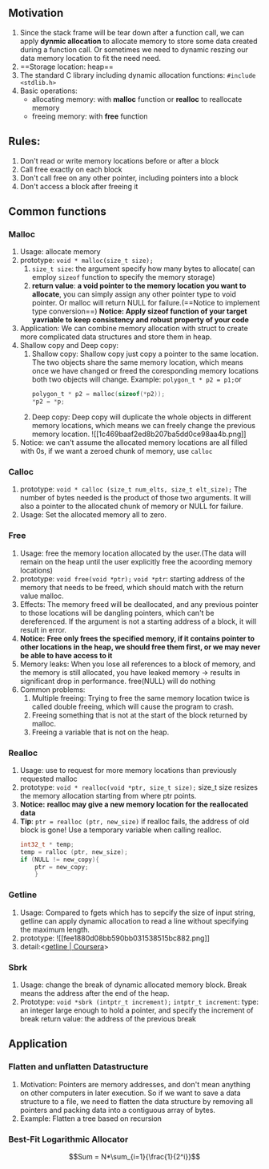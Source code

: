 ## Motivation

1. Since the stack frame will be tear down after a function call, we can apply **dynmic allocation** to allocate memory to store some data created during a function call. Or sometimes we need to dynamic reszing our data memory location to fit the need need.
2. ==Storage location: heap==
3. The standard C library including dynamic allocation functions:
   `#include <stdlib.h>`
4. Basic operations:
   - allocating memory: with **malloc** function or **realloc** to reallocate memory
   - freeing memory: with **free** function
## Rules:
1. Don't read or write memory locations before or after a block
2. Call free exactly on each block
3. Don't call free on any other pointer, including pointers into a block
4. Don't access a block after freeing it
## Common functions
### Malloc
1. Usage: allocate memory
2. prototype:
   `void * malloc(size_t size);`
   1. `size_t size`: the argument specify how many bytes to allocate( can employ `sizeof` function to specify the memory storage)
   2. **return value**: **a void pointer to the memory location you want to allocate**, you can simply assign any other pointer type to void pointer. Or malloc will return NULL for failure.(==Notice to implement type conversion==)
      **Notice: Apply sizeof function of your target yavriable to keep consistency and robust property of your code**
3. Application:
   We can combine memory allocation with struct to create more complicated data structures and store them in heap.
4. Shallow copy and Deep copy:
   1. Shallow copy:
      Shallow copy just copy a pointer to the same location. The two objects share the same memory location, which means once we have changed or freed the coresponding memory locations both two objects will change.
      Example:
      `polygon_t * p2 = p1;`or
      ```c
      polygon_t * p2 = malloc(sizeof(*p2));
      *p2 = *p;
        ```
   2. Deep copy:
      Deep copy will duplicate the whole objects in different memory locations, which means we can freely change the previous memory location.
      ![[1c469baaf2ed8b207ba5dd0ce98aa4b.png]]
  5. Notice: we can't assume the allocated memory locations are all filled with 0s, if we want a zeroed chunk of memory, use `calloc`
### Calloc
1. prototype:
   `void * calloc (size_t num_elts, size_t elt_size);`
   The number of bytes needed is the product of those two arguments.
   It will also a pointer to the allocated chunk of memory or NULL for failure.
2. Usage:
   Set the allocated memory all to zero.
### Free
1. Usage: free the memory location allocated by the user.(The data will remain on the heap until the user explicitly free the acoording memory locations)
2. prototype:
   `void free(void *ptr);`
   `void *ptr`: starting address of the memory that needs to be freed, which should match with the return value malloc.
3. Effects:
   The memory freed will be deallocated, and any previous pointer to those locations will be dangling pointers, which can't be dereferenced. If the argument is not a starting address of a block, it will result in error.
4. **Notice:**
   **Free only frees the specified memory, if it contains pointer to other locations in the heap, we should free them first, or we may never be able to have access to it**
5. Memory leaks:
   When you lose all references to a block of memory, and the memory is still allocated, you have leaked memory -> results in significant drop in performance.
   free(NULL) will do nothing
6. Common problems:
   1. Multiple freeing:
      Trying to free the same memory location twice is called double freeing, which will cause the program to crash.
   2. Freeing something that is not at the start of the block returned by malloc.
   3. Freeing a variable that is not on the heap.
### Realloc
1. Usage: use to request for more memory locations than previously requested malloc
2. prototype:
   `void * realloc(void *ptr, size_t size);`
   size_t size resizes the memory allocation starting from where ptr points.
3. **Notice:**
   **realloc may give a new memory location for the reallocated data**
4. **Tip**:
   `ptr = realloc (ptr, new_size)` if realloc fails, the address of old block is gone!
   Use a temporary variable when calling realloc.
   ```c
   int32_t * temp;
   temp = ralloc (ptr, new_size);
   if (NULL != new_copy){
	   ptr = new_copy;
	   }
     ```
   
   
### Getline
1. Usage:
   Compared to fgets which has to sepcify the size of input string, getline can apply dynamic allocation to read a line without specifying the maximum length.
2. prototype:
   ![[fee1880d08bb590bb031538515bc882.png]]
3. detail:<[getline | Coursera](https://www.coursera.org/learn/interacting-system-managing-memory/supplement/4Fwiv/getline)>

### Sbrk
1. Usage:
   change the break of dynamic allocated memory block. Break means the address after the end of the heap.
2. Prototype:
   `void *sbrk (intptr_t increment);`
   `intptr_t increment`: type: an integer large enough to hold a pointer, and specify the increment of break
   return value: the address of the previous break 
## Application
### Flatten and unflatten Datastructure
1. Motivation:
   Pointers are memory addresses, and don't mean anything on other computers in later execution. So if we want to save a data structure to a file, we need to flatten the data structure by removing all pointers and packing data into a contiguous array of bytes.
2. Example: Flatten a tree based on recursion

### Best-Fit Logarithmic Allocator


$$Sum = N*\sum_{i=1}{\frac{1}{2^i}}$$